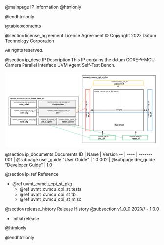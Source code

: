 @mainpage IP Information
@htmlonly
<div class="autonumbering">
@endhtmlonly


@tableofcontents


@section license_agreement License Agreement
© Copyright 2023 Datum Technology Corporation

All rights reserved.


@section ip_desc IP Description
This IP contains the datum CORE-V-MCU Camera Parallel Interface UVM Agent Self-Test Bench.

![CORE-V-MCU Camera Parallel Interface UVM Agent Self-Test Bench Block Diagram](tb_block_diagram.svg)


@section ip_documents Documents
ID | Name | Version
-- | ---- | -------
001 | @subpage user_guide "User Guide" | 1.0
002 | @subpage dev_guide "Developer Guide" | 1.0


@section ip_ref Reference
 * @ref uvmt_cvmcu_cpi_st_pkg
   * @ref uvmt_cvmcu_cpi_st_tests
   * @ref uvmt_cvmcu_cpi_st_tb
   * @ref uvmt_cvmcu_cpi_st_misc


@section release_history Release History
@subsection v1_0_0 2023// - 1.0.0
- Initial release


@htmlonly
</div>
@endhtmlonly